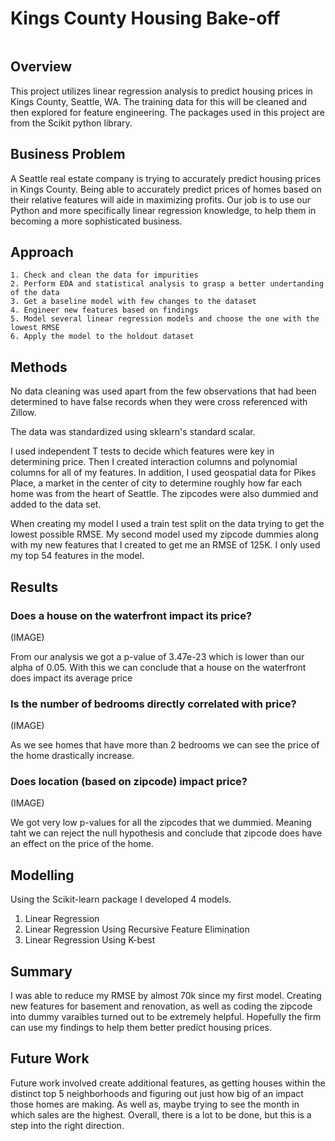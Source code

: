 # Kings County Housing Bake-off

<image>

## Overview

This project utilizes linear regression analysis to predict housing prices in Kings County, Seattle, WA. The training data for this will be cleaned and then explored for feature engineering. The packages used in this project are from the Scikit python library.

## Business Problem

A Seattle real estate company is trying to accurately predict housing prices in Kings County. Being able to accurately predict prices of homes based on their relative features will aide in maximizing profits. Our job is to use our Python and more specifically linear regression knowledge, to help them in becoming a more sophisticated business.

## Approach

    1. Check and clean the data for impurities
    2. Perform EDA and statistical analysis to grasp a better undertanding of the data
    3. Get a baseline model with few changes to the dataset
    4. Engineer new features based on findings
    5. Model several linear regression models and choose the one with the lowest RMSE
    6. Apply the model to the holdout dataset
    
## Methods

No data cleaning was used apart from the few observations that had been determined to have false records when they were cross referenced with Zillow.

The data was standardized using sklearn's standard scalar. 

I used independent T tests to decide which features were key in determining price. Then I created interaction columns and polynomial columns for all of my features. In addition, I used geospatial data for Pikes Place, a market in the center of city to determine roughly how far each home was from the heart of Seattle. The zipcodes were also dummied and added to the data set.

When creating my model I used a train test split on the data trying to get the lowest possible RMSE. My second model used my zipcode dummies along with my new features that I created to get me an RMSE of 125K. I only used my top 54 features in the model.

## Results

### Does a house on the waterfront impact its price?

(IMAGE)

From our analysis we got a p-value of 3.47e-23 which is lower than our alpha of 0.05. With this we can conclude that a house on the waterfront does impact its average price

### Is the number of bedrooms directly correlated with price?

(IMAGE) 

As we see homes that have more than 2 bedrooms we can see the price of the home drastically increase.

### Does location (based on zipcode) impact price?

(IMAGE)

We got very low p-values for all the zipcodes that we dummied. Meaning taht we can reject the null hypothesis and conclude that zipcode does have an effect on the price of the home.


## Modelling

Using the Scikit-learn package I developed 4 models.
  
  1. Linear Regression
  2. Linear Regression Using Recursive Feature Elimination
  3. Linear Regression Using K-best
  
## Summary

I was able to reduce my RMSE by almost 70k since my first model. Creating new features for basement and renovation, as well as coding the zipcode into dummy varaibles turned out to be extremely helpful. Hopefully the firm can use my findings to help them better predict housing prices. 

## Future Work

Future work involved create additional features, as getting houses within the distinct top 5 neighborhoods and figuring out just how big of an impact those homes are making. As well as, maybe trying to see the month in which sales are the highest. Overall, there is a lot to be done, but this is a step into the right direction.

